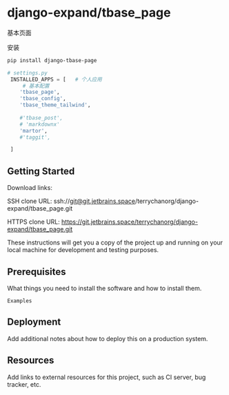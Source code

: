 # django-expand/tbase_page
基本页面




安装
```bash
pip install django-tbase-page
```

```python
# settings.py
 INSTALLED_APPS = [   # 个人应用
     # 基本配置
    'tbase_page',
    'tbase_config',
    'tbase_theme_tailwind',
    
    #'tbase_post',
    # 'markdownx'
    'martor',
    #'taggit',

 ]
```


## Getting Started

Download links:

SSH clone URL: ssh://git@git.jetbrains.space/terrychanorg/django-expand/tbase_page.git

HTTPS clone URL: https://git.jetbrains.space/terrychanorg/django-expand/tbase_page.git



These instructions will get you a copy of the project up and running on your local machine for development and testing purposes.

## Prerequisites

What things you need to install the software and how to install them.

```
Examples
```

## Deployment

Add additional notes about how to deploy this on a production system.

## Resources

Add links to external resources for this project, such as CI server, bug tracker, etc.
